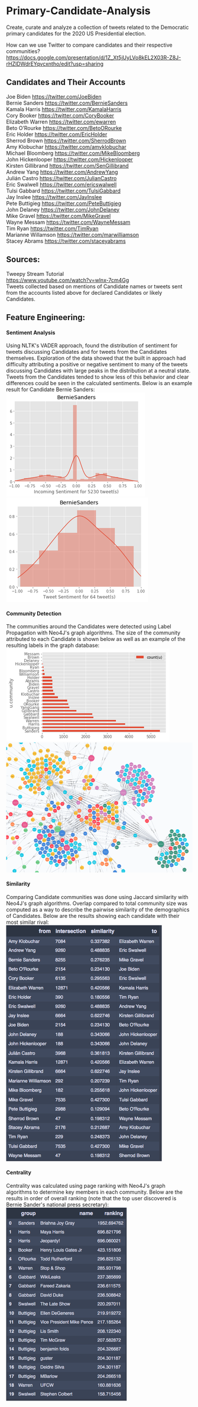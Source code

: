 # Primary-Candidate-Analysis
Create, curate and analyze a collection of tweets related to the Democratic primary candidates for the 2020 US Presidential election.

How can we use Twitter to compare candidates and their respective communities?
https://docs.google.com/presentation/d/1Z_Xt5jUyLVo8kEL2X03R-Z8J-rHZIDWdrEYqvcxntho/edit?usp=sharing

## Candidates and Their Accounts
Joe Biden https://twitter.com/JoeBiden  
Bernie Sanders https://twitter.com/BernieSanders  
Kamala Harris https://twitter.com/KamalaHarris  
Cory Booker https://twitter.com/CoryBooker  
Elizabeth Warren https://twitter.com/ewarren  
Beto O’Rourke https://twitter.com/BetoORourke  
Eric Holder https://twitter.com/EricHolder  
Sherrod Brown https://twitter.com/SherrodBrown  
Amy Klobuchar https://twitter.com/amyklobuchar  
Michael Bloomberg https://twitter.com/MikeBloomberg  
John Hickenlooper https://twitter.com/Hickenlooper  
Kirsten Gillibrand https://twitter.com/SenGillibrand  
Andrew Yang https://twitter.com/AndrewYang  
Julián Castro https://twitter.com/JulianCastro  
Eric Swalwell https://twitter.com/ericswalwell  
Tulsi Gabbard https://twitter.com/TulsiGabbard  
Jay Inslee https://twitter.com/JayInslee  
Pete Buttigieg https://twitter.com/PeteButtigieg  
John Delaney https://twitter.com/JohnDelaney  
Mike Gravel https://twitter.com/MikeGravel  
Wayne Messam https://twitter.com/WayneMessam  
Tim Ryan https://twitter.com/TimRyan  
Marianne Willamson https://twitter.com/marwilliamson  
Stacey Abrams https://twitter.com/staceyabrams  

## Sources:
Tweepy Stream Tutorial  
https://www.youtube.com/watch?v=wlnx-7cm4Gg  
Tweets collected based on mentions of Candidate names or tweets sent from the accounts listed above for declared Candidates or likely Candidates.

## Feature Engineering:

#### Sentiment Analysis
Using NLTK's VADER approach, found the distribution of sentiment for tweets discussing Candidates and for tweets from the Candidates themselves. Exploration of the data showed that the built in approach had difficulty attributing a positive or negative sentiment to many of the tweets discussing Candidates with large peaks in the distribution at a neutral state. Tweets from the Candidates tended to show less of this behavior and clear differences could be seen in the calculated sentiments. Below is an example result for Candidate Bernie Sanders:  
![Distribution of sentiment for tweets about Bernie](Images/Sentiment/BernieIn.png)
![Distribution of sentiment for tweets from Bernie](Images/Sentiment/BernieOut.png)

#### Community Detection
The communities around the Candidates were detected using Label Propagation with Neo4J's graph algorithms. The size of the community attributed to each Candidate is shown below as well as an example of the resulting labels in the graph database:  
![Bar chart of community size for each Candidate](Images/Results/CommunitySize.png)
![Screenshot of visualization of labels for users in the graph database](Images/GraphDB/CommunityDetection.png)

#### Similarity
Comparing Candidate communities was done using Jaccard similarity with Neo4J's graph algorithms. Overlap compared to total community size was computed as a way to describe the pairwise similarity of the demographics of Candidates. Below are the results showing each candidate with their most similar rival:  
![Table of Jaccard Similarities](Images/Results/JaccardSimilarity.png)

#### Centrality
Centrality was calculated using page ranking with Neo4J's graph algorithms to determine key members in each community. Below are the results in order of overall ranking (note that the top user discovered is Bernie Sander's national press secretary):  
![Table of page rankings for non-Candidate users and the community they were found to be part of](Images/Results/CommunityPageRanking.png)
